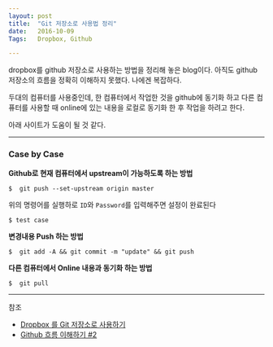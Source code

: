 ```yaml
---
layout: post
title:  "Git 저장소로 사용법 정리"
date:   2016-10-09
Tags:   Dropbox, Github

---
```


dropbox를 github 저장소로 사용하는 방법을 정리해 놓은 blog이다. 아직도 github 저장소의 흐름을 정확히 이해하지 못했다. 나에겐 복잡하다.

두대의 컴퓨터를 사용중인데, 한 컴퓨터에서 작업한 것을 github에 동기화 하고 다른 컴퓨터를 사용할 때 online에 있는 내용을 로컬로 동기화 한 후 작업을 하려고 한다.

아래 사이트가 도움이 될 것 같다.

---

### Case by Case

**Github로 현재 컴퓨터에서 upstream이 가능하도록 하는 방법**

	$  git push --set-upstream origin master
위의 명령어를 실행하로 `ID`와 `Password`를 입력해주면 설정이 완료된다

	$ test case

**변경내용 Push 하는 방법**

	$  git add -A && git commit -m "update" && git push
**다른 컴퓨터에서 Online 내용과 동기화 하는 방법**

	$  git pull

---
참조

- [Dropbox 를 Git 저장소로 사용하기][1]
- [Github 흐름 이해하기 #2][2]

[1]:	http://byteclass.tistory.com/19
[2]:	https://blog.outsider.ne.kr/866